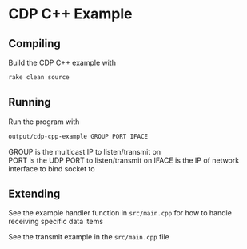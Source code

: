 # CDP C++ Example

## Compiling

Build the CDP C++ example with
```bash
rake clean source
```

## Running

Run the program with
```bash
output/cdp-cpp-example GROUP PORT IFACE
```

GROUP is the multicast IP to listen/transmit on  
PORT is the UDP PORT to listen/transmit on
IFACE is the IP of network interface to bind socket to

## Extending

See the example handler function in `src/main.cpp` for how to handle receiving specific data items

See the transmit example in the `src/main.cpp` file
